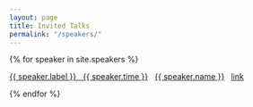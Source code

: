 ```yaml
---
layout: page
title: Invited Talks
permalink: "/speakers/"
---
```


{% for speaker in site.speakers %}
  <div class="speaker">
     <p><a href="{{ site.baseurl }}/{{ speaker.day }}">{{ speaker.label }} &nbsp; {{ speaker.time }}</a> &nbsp; <a href="{{ speaker.website }}">{{ speaker.name }}</a> &nbsp; <a href="..{{ speaker.url }}">link</a></p>
  </div>
{% endfor %}
